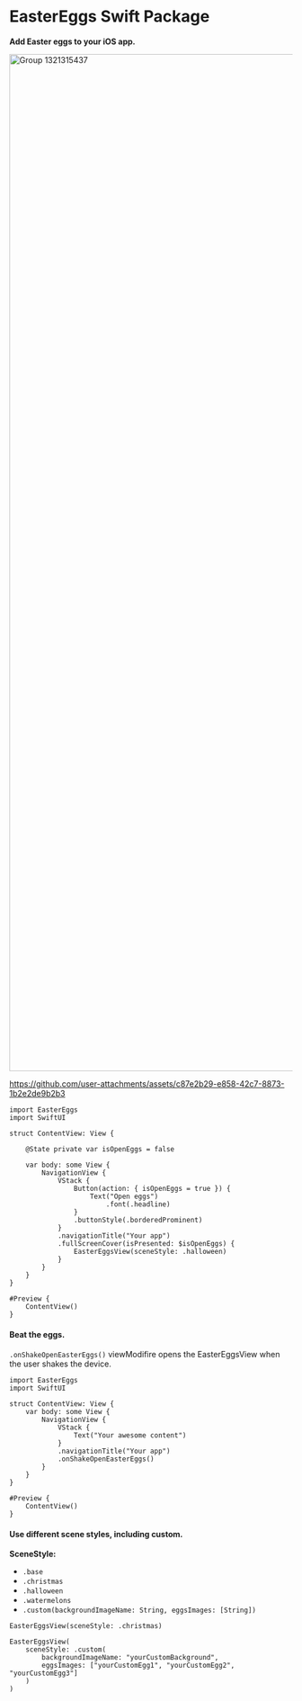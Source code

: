 # EasterEggs Swift Package
**Add Easter eggs to your iOS app.**

<img width="3658" height="1809" alt="Group 1321315437" src="https://github.com/user-attachments/assets/76fcbb81-84df-487a-be3a-d54bfbd5aa16" />

https://github.com/user-attachments/assets/c87e2b29-e858-42c7-8873-1b2e2de9b2b3

```
import EasterEggs
import SwiftUI

struct ContentView: View {
    
    @State private var isOpenEggs = false
    
    var body: some View {
        NavigationView {
            VStack {
                Button(action: { isOpenEggs = true }) {
                    Text("Open eggs")
                        .font(.headline)
                }
                .buttonStyle(.borderedProminent)
            }
            .navigationTitle("Your app")
            .fullScreenCover(isPresented: $isOpenEggs) {
                EasterEggsView(sceneStyle: .halloween)
            }
        }
    }
}

#Preview {
    ContentView()
}
```
#### Beat the eggs.
`.onShakeOpenEasterEggs()` viewModifire opens the EasterEggsView when the user shakes the device.

```
import EasterEggs
import SwiftUI

struct ContentView: View {
    var body: some View {
        NavigationView {
            VStack {
                Text("Your awesome content")
            }
            .navigationTitle("Your app")
            .onShakeOpenEasterEggs()
        }
    }
}

#Preview {
    ContentView()
}
```
#### Use different scene styles, including custom.
**SceneStyle:**
- `.base`
- `.christmas`
- `.halloween`
- `.watermelons`
- `.custom(backgroundImageName: String, eggsImages: [String])`
```
EasterEggsView(sceneStyle: .christmas)
```
```
EasterEggsView(
    sceneStyle: .custom(
        backgroundImageName: "yourCustomBackground",
        eggsImages: ["yourCustomEgg1", "yourCustomEgg2", "yourCustomEgg3"]
    )
)
```
